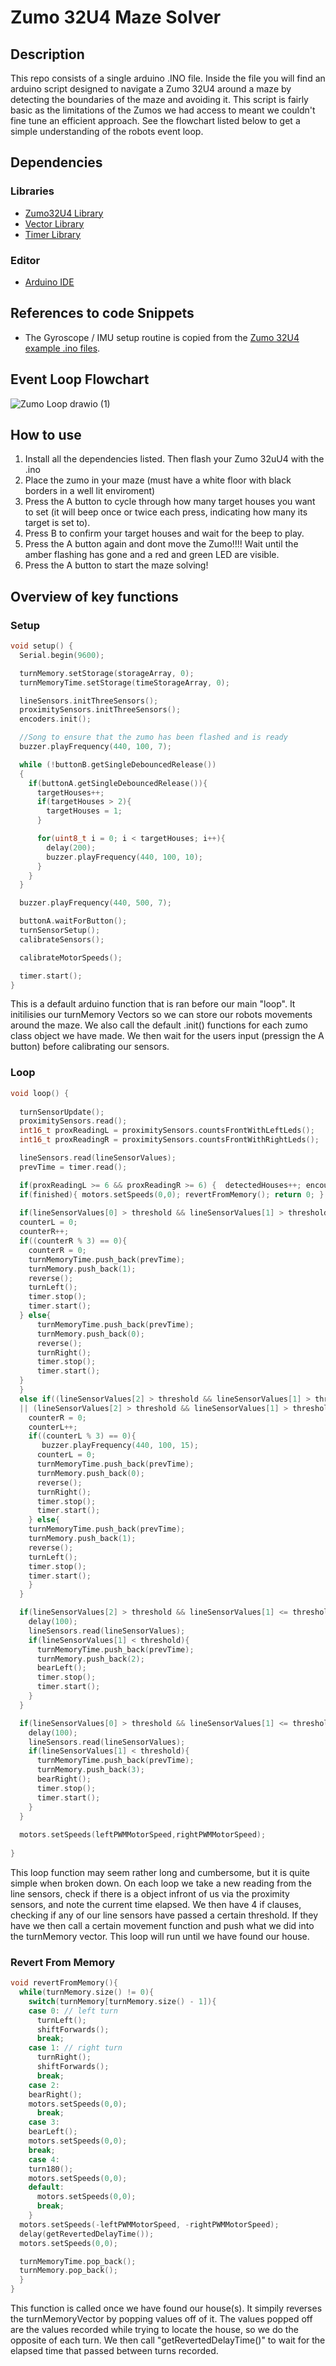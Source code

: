 # Zumo 32U4 Maze Solver
## Description

This repo consists of a single arduino .INO file. Inside the file you will find an arduino script designed to navigate a Zumo 32U4 around a maze by detecting the boundaries of the maze and avoiding it. This script is fairly basic as the limitations of the Zumos we had access to meant we couldn't fine tune an efficient approach. See the flowchart listed below to get a simple understanding of the robots event loop.

## Dependencies
### Libraries
- [Zumo32U4 Library ](https://github.com/pololu/zumo-32u4-arduino-library)
- [Vector Library](https://github.com/janelia-arduino/Vector)
- [Timer Library](https://github.com/sstaub/Timer)

### Editor
- [Arduino IDE](https://www.arduino.cc/en/software)

## References to code Snippets

- The Gyroscope / IMU setup routine is copied from the [Zumo 32U4 example .ino files](https://github.com/pololu/zumo-32u4-arduino-library/tree/master/examples).

## Event Loop Flowchart

![Zumo Loop drawio (1)](https://github.com/FinnMx/Zumo-32U4-Maze-Solver/assets/93927783/ce5053e6-fd61-4719-b3df-e10e4a56d528)

## How to use

1) Install all the dependencies listed. Then flash your Zumo 32uU4 with the .ino
2) Place the zumo in your maze (must have a white floor with black borders in a well lit enviroment)
3) Press the A button to cycle through how many target houses you want to set (it will beep once or twice each press, indicating how many its target is set to).
4) Press B to confirm your target houses and wait for the beep to play.
5) Press the A button again and dont move the Zumo!!!! Wait until the amber flashing has gone and a red and green LED are visible.
6) Press the A button to start the maze solving!

## Overview of key functions

### Setup
```C++
void setup() {
  Serial.begin(9600);

  turnMemory.setStorage(storageArray, 0);
  turnMemoryTime.setStorage(timeStorageArray, 0);

  lineSensors.initThreeSensors();
  proximitySensors.initThreeSensors();
  encoders.init();

  //Song to ensure that the zumo has been flashed and is ready
  buzzer.playFrequency(440, 100, 7);

  while (!buttonB.getSingleDebouncedRelease())
  {
    if(buttonA.getSingleDebouncedRelease()){
      targetHouses++;
      if(targetHouses > 2){
        targetHouses = 1;
      }

      for(uint8_t i = 0; i < targetHouses; i++){
        delay(200);
        buzzer.playFrequency(440, 100, 10);
      }
    }
  }

  buzzer.playFrequency(440, 500, 7);

  buttonA.waitForButton();
  turnSensorSetup();
  calibrateSensors();

  calibrateMotorSpeeds();

  timer.start();
}
```
This is a default arduino function that is ran before our main "loop". It initilisies our turnMemory Vectors so we can store our robots movements around the maze. We also call the default .init() functions for each zumo class object we have made. We then wait for the users input (pressign the A button) before calibrating our sensors.

### Loop
```C++
void loop() {
  
  turnSensorUpdate();
  proximitySensors.read();
  int16_t proxReadingL = proximitySensors.countsFrontWithLeftLeds();
  int16_t proxReadingR = proximitySensors.countsFrontWithRightLeds();

  lineSensors.read(lineSensorValues);
  prevTime = timer.read();

  if(proxReadingL >= 6 && proxReadingR >= 6) {  detectedHouses++; encounteredAHouse(prevTime); timer.stop(); timer.start(); }
  if(finished){ motors.setSpeeds(0,0); revertFromMemory(); return 0; }
  
  if(lineSensorValues[0] > threshold && lineSensorValues[1] > threshold && lineSensorValues[2] < threshold){
  counterL = 0;
  counterR++;
  if((counterR % 3) == 0){
    counterR = 0;
    turnMemoryTime.push_back(prevTime);
    turnMemory.push_back(1);
    reverse();
    turnLeft();
    timer.stop();
    timer.start();
  } else{
      turnMemoryTime.push_back(prevTime);
      turnMemory.push_back(0);
      reverse();
      turnRight();
      timer.stop();
      timer.start();
  }
  }
  else if((lineSensorValues[2] > threshold && lineSensorValues[1] > threshold && lineSensorValues[0] < threshold)
  || (lineSensorValues[2] > threshold && lineSensorValues[1] > threshold && lineSensorValues[0] > threshold)){
    counterR = 0;
    counterL++;
    if((counterL % 3) == 0){
       buzzer.playFrequency(440, 100, 15);
      counterL = 0;
      turnMemoryTime.push_back(prevTime);
      turnMemory.push_back(0);
      reverse();
      turnRight();
      timer.stop();
      timer.start();
    } else{
    turnMemoryTime.push_back(prevTime);
    turnMemory.push_back(1);
    reverse();
    turnLeft();
    timer.stop();
    timer.start();
    }
  }

  if(lineSensorValues[2] > threshold && lineSensorValues[1] <= threshold){
    delay(100);
    lineSensors.read(lineSensorValues);
    if(lineSensorValues[1] < threshold){
      turnMemoryTime.push_back(prevTime);
      turnMemory.push_back(2);
      bearLeft();
      timer.stop();
      timer.start();
    }
  }

  if(lineSensorValues[0] > threshold && lineSensorValues[1] <= threshold){
    delay(100);
    lineSensors.read(lineSensorValues);
    if(lineSensorValues[1] < threshold){
      turnMemoryTime.push_back(prevTime);
      turnMemory.push_back(3);
      bearRight();
      timer.stop();
      timer.start();
    }
  }
  
  motors.setSpeeds(leftPWMMotorSpeed,rightPWMMotorSpeed);
    
}
```
This loop function may seem rather long and cumbersome, but it is quite simple when broken down. On each loop we take a new reading from the line sensors, check if there is a object infront of us via the proximity sensors, and note the current time elapsed. We then have 4 if clauses, checking if any of our line sensors have passed a certain threshold. If they have we then call a certain movement function and push what we did into the turnMemory vector. This loop will run until we have found our house.

### Revert From Memory
```C++
void revertFromMemory(){
  while(turnMemory.size() != 0){
    switch(turnMemory[turnMemory.size() - 1]){
    case 0: // left turn
      turnLeft();
      shiftForwards();
      break;
    case 1: // right turn
      turnRight();
      shiftForwards();
      break;
    case 2:
    bearRight();
    motors.setSpeeds(0,0);
      break;
    case 3:
    bearLeft();
    motors.setSpeeds(0,0);
    break;
    case 4:
    turn180();
    motors.setSpeeds(0,0);
    default:
      motors.setSpeeds(0,0);
      break;
    }
  motors.setSpeeds(-leftPWMMotorSpeed, -rightPWMMotorSpeed);
  delay(getRevertedDelayTime());
  motors.setSpeeds(0,0);

  turnMemoryTime.pop_back();
  turnMemory.pop_back();
  }
}

```

This function is called once we have found our house(s). It simpily reverses the turnMemoryVector by popping values off of it. The values popped off are the values recorded while trying to locate the house, so we do the opposite of each turn. We then call "getRevertedDelayTime()" to wait for the elapsed time that passed between turns recorded.
